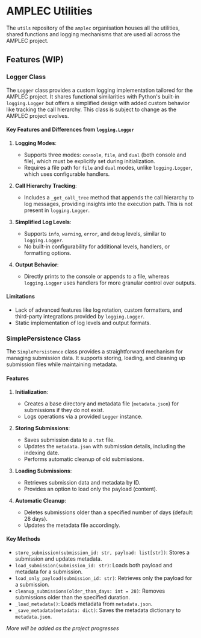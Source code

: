 # AMPLEC Utilities
The `utils` repository of the `amplec` organisation houses all the utilities, shared functions and logging mechanisms that are used all across the AMPLEC project.

## Features (WIP)

### Logger Class

The `Logger` class provides a custom logging implementation tailored for the AMPLEC project. It shares functional similarities with Python's built-in `logging.Logger` but offers a simplified design with added custom behavior like tracking the call hierarchy. This class is subject to change as the AMPLEC project evolves.

#### Key Features and Differences from `logging.Logger`
1. **Logging Modes**:
   - Supports three modes: `console`, `file`, and `dual` (both console and file), which must be explicitly set during initialization.
   - Requires a file path for `file` and `dual` modes, unlike `logging.Logger`, which uses configurable handlers.

2. **Call Hierarchy Tracking**:
   - Includes a `_get_call_tree` method that appends the call hierarchy to log messages, providing insights into the execution path. This is not present in `logging.Logger`.

3. **Simplified Log Levels**:
   - Supports `info`, `warning`, `error`, and `debug` levels, similar to `logging.Logger`.
   - No built-in configurability for additional levels, handlers, or formatting options.

4. **Output Behavior**:
   - Directly prints to the console or appends to a file, whereas `logging.Logger` uses handlers for more granular control over outputs.

#### Limitations
- Lack of advanced features like log rotation, custom formatters, and third-party integrations provided by `logging.Logger`.
- Static implementation of log levels and output formats.

### SimplePersistence Class

The `SimplePersistence` class provides a straightforward mechanism for managing submission data. It supports storing, loading, and cleaning up submission files while maintaining metadata.

#### Features
1. **Initialization**:
   - Creates a base directory and metadata file (`metadata.json`) for submissions if they do not exist.
   - Logs operations via a provided `Logger` instance.

2. **Storing Submissions**:
   - Saves submission data to a `.txt` file.
   - Updates the `metadata.json` with submission details, including the indexing date.
   - Performs automatic cleanup of old submissions.

3. **Loading Submissions**:
   - Retrieves submission data and metadata by ID.
   - Provides an option to load only the payload (content).

4. **Automatic Cleanup**:
   - Deletes submissions older than a specified number of days (default: 28 days).
   - Updates the metadata file accordingly.

#### Key Methods
- `store_submission(submission_id: str, payload: list[str])`: Stores a submission and updates metadata.
- `load_submission(submission_id: str)`: Loads both payload and metadata for a submission.
- `load_only_payload(submission_id: str)`: Retrieves only the payload for a submission.
- `cleanup_submissions(older_than_days: int = 28)`: Removes submissions older than the specified duration.
- `_load_metadata()`: Loads metadata from `metadata.json`.
- `_save_metadata(metadata: dict)`: Saves the metadata dictionary to `metadata.json`.



*More will be added as the project progresses*
